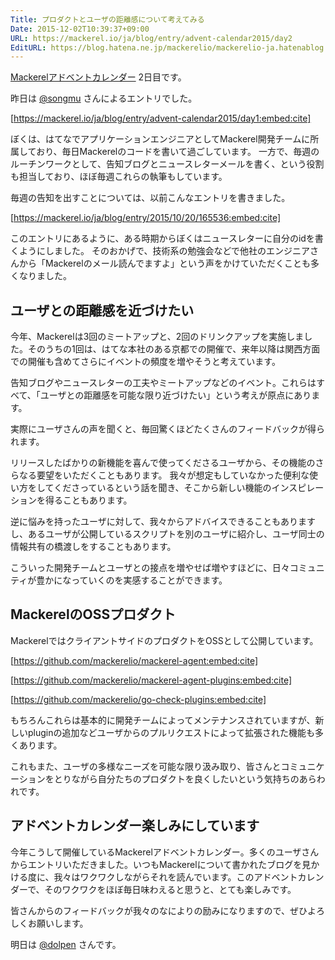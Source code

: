 ```yaml
---
Title: プロダクトとユーザの距離感について考えてみる
Date: 2015-12-02T10:39:37+09:00
URL: https://mackerel.io/ja/blog/entry/advent-calendar2015/day2
EditURL: https://blog.hatena.ne.jp/mackerelio/mackerelio-ja.hatenablog.mackerel.io/atom/entry/6653586347147157833
---
```


[Mackerelアドベントカレンダー](http://qiita.com/advent-calendar/2015/mackerel) 2日目です。

昨日は  [@songmu](https://twitter.com/songmu) さんによるエントリでした。


[https://mackerel.io/ja/blog/entry/advent-calendar2015/day1:embed:cite]


ぼくは、はてなでアプリケーションエンジニアとしてMackerel開発チームに所属しており、毎日Mackerelのコードを書いて過ごしています。
一方で、毎週のルーチンワークとして、告知ブログとニュースレターメールを書く、という役割も担当しており、ほぼ毎週これらの執筆もしています。

毎週の告知を出すことについては、以前こんなエントリを書きました。

[https://mackerel.io/ja/blog/entry/2015/10/20/165536:embed:cite]

このエントリにあるように、ある時期からぼくはニュースレターに自分のidを書くようにしました。
そのおかげで、技術系の勉強会などで他社のエンジニアさんから「Mackerelのメール読んでますよ」という声をかけていただくことも多くなりました。

## ユーザとの距離感を近づけたい

今年、Mackerelは3回のミートアップと、2回のドリンクアップを実施しました。そのうちの1回は、はてな本社のある京都での開催で、来年以降は関西方面での開催も含めてさらにイベントの頻度を増やそうと考えています。

告知ブログやニュースレターの工夫やミートアップなどのイベント。これらはすべて、「ユーザとの距離感を可能な限り近づけたい」という考えが原点にあります。

実際にユーザさんの声を聞くと、毎回驚くほどたくさんのフィードバックが得られます。

リリースしたばかりの新機能を喜んで使ってくださるユーザから、その機能のさらなる要望をいただくこともあります。
我々が想定もしていなかった便利な使い方をしてくださっているという話を聞き、そこから新しい機能のインスピレーションを得ることもあります。

逆に悩みを持ったユーザに対して、我々からアドバイスできることもありますし、あるユーザが公開しているスクリプトを別のユーザに紹介し、ユーザ同士の情報共有の橋渡しをすることもあります。

こういった開発チームとユーザとの接点を増やせば増やすほどに、日々コミュニティが豊かになっていくのを実感することができます。

## MackerelのOSSプロダクト

MackerelではクライアントサイドのプロダクトをOSSとして公開しています。

[https://github.com/mackerelio/mackerel-agent:embed:cite]

[https://github.com/mackerelio/mackerel-agent-plugins:embed:cite]

[https://github.com/mackerelio/go-check-plugins:embed:cite]

もちろんこれらは基本的に開発チームによってメンテナンスされていますが、新しいpluginの追加などユーザからのプルリクエストによって拡張された機能も多くあります。

これもまた、ユーザの多様なニーズを可能な限り汲み取り、皆さんとコミュニケーションをとりながら自分たちのプロダクトを良くしたいという気持ちのあらわれです。

## アドベントカレンダー楽しみにしています

今年こうして開催しているMackerelアドベントカレンダー。多くのユーザさんからエントリいただきました。いつもMackerelについて書かれたブログを見かける度に、我々はワクワクしながらそれを読んでいます。このアドベントカレンダーで、そのワクワクをほぼ毎日味わえると思うと、とても楽しみです。

皆さんからのフィードバックが我々のなによりの励みになりますので、ぜひよろしくお願いします。

明日は [@dolpen](https://twitter.com/dolpen) さんです。
